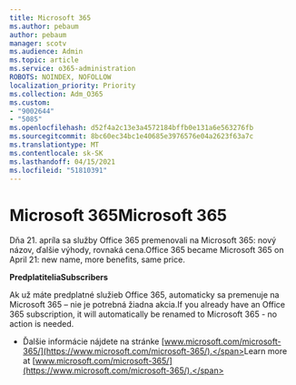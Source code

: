 ```yaml
---
title: Microsoft 365
ms.author: pebaum
author: pebaum
manager: scotv
ms.audience: Admin
ms.topic: article
ms.service: o365-administration
ROBOTS: NOINDEX, NOFOLLOW
localization_priority: Priority
ms.collection: Adm_O365
ms.custom:
- "9002644"
- "5085"
ms.openlocfilehash: d52f4a2c13e3a4572184bffb0e131a6e563276fb
ms.sourcegitcommit: 8bc60ec34bc1e40685e3976576e04a2623f63a7c
ms.translationtype: MT
ms.contentlocale: sk-SK
ms.lasthandoff: 04/15/2021
ms.locfileid: "51810391"
---
```

# <a name="microsoft-365"></a><span data-ttu-id="6da27-102">Microsoft 365</span><span class="sxs-lookup"><span data-stu-id="6da27-102">Microsoft 365</span></span>

<span data-ttu-id="6da27-103">Dňa 21. apríla sa služby Office 365 premenovali na Microsoft 365: nový názov, ďalšie výhody, rovnaká cena.</span><span class="sxs-lookup"><span data-stu-id="6da27-103">Office 365 became Microsoft 365 on April 21: new name, more benefits, same price.</span></span>

<span data-ttu-id="6da27-104">**Predplatitelia**</span><span class="sxs-lookup"><span data-stu-id="6da27-104">**Subscribers**</span></span>

<span data-ttu-id="6da27-105">Ak už máte predplatné služieb Office 365, automaticky sa premenuje na Microsoft 365 – nie je potrebná žiadna akcia.</span><span class="sxs-lookup"><span data-stu-id="6da27-105">If you already have an Office 365 subscription, it will automatically be renamed to Microsoft 365 - no action is needed.</span></span>

- <span data-ttu-id="6da27-106">Ďalšie informácie nájdete na stránke [www.microsoft.com/microsoft-365/](https://www.microsoft.com/microsoft-365/).</span><span class="sxs-lookup"><span data-stu-id="6da27-106">Learn more at [www.microsoft.com/microsoft-365/](https://www.microsoft.com/microsoft-365/).</span></span>
